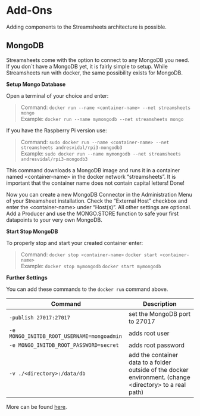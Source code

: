 # Add-Ons

Adding components to the Streamsheets architecture is possible.

## MongoDB

Streamsheets come with the option to connect to any MongoDB you need. If
you don´t have a MongoDB yet, it is fairly simple to setup. While
Streamsheets run with docker, the same possibility exists for MongoDB.

**Setup Mongo Database**

Open a terminal of your choice and enter:

> Command:
> `docker run --name <container-name> --net streamsheets mongo`  
> Example: `docker run --name mymongodb --net streamsheets mongo`

If you have the Raspberry Pi version use:

> Command:
> `sudo docker run --name <container-name> --net streamsheets andresvidal/rpi3-mongodb3`  
> Example:
> `sudo docker run --name mymongodb --net streamsheets andresvidal/rpi3-mongodb3`

This command downloads a MongoDB image and runs it in a container named
&lt;container-name&gt; in the docker network “streamsheets”. It is
important that the container name does not contain capital letters!
Done!

Now you can create a new MongoDB Connector in the Administration Menu of
your Streamsheet installation. Check the “External Host” checkbox and
enter the &lt;container-name&gt; under “Host(s)”. All other settings are
optional. Add a Producer and use the MONGO.STORE function to safe your
first datapoints to your very own MongoDB.

**Start Stop MongoDB**

To properly stop and start your created container enter:

> Command: `docker stop <container-name>`
> `docker start <container-name>`  
> Example: `docker stop mymongodb` `docker start mymongodb`

**Further Settings**

You can add these commands to the `docker run` command above.

| Command                                    | Description                                                                                                     |
|--------------------------------------------|-----------------------------------------------------------------------------------------------------------------|
| `-publish 27017:27017`                     | set the MongoDB port to 27017                                                                                   |
| `-e MONGO_INITDB_ROOT_USERNAME=mongoadmin` | adds root user                                                                                                  |
| `-e MONGO_INITDB_ROOT_PASSWORD=secret`     | adds root password                                                                                              |
| `-v ./<directory>:/data/db`                | add the container data to a folder outside of the docker environment. (change &lt;directory&gt; to a real path) |

More can be found [here](https://hub.docker.com/_/mongo).

<div id="influxdb">

</div>
